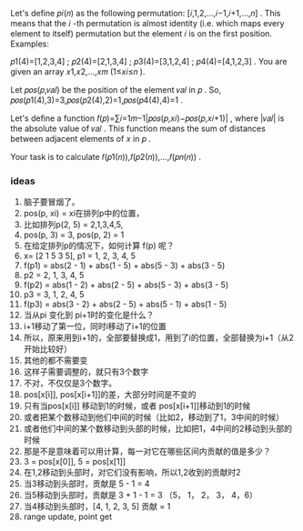 Let's define 𝑝𝑖(𝑛)
 as the following permutation: [𝑖,1,2,…,𝑖−1,𝑖+1,…,𝑛]
. This means that the 𝑖
-th permutation is almost identity (i.e. which maps every element to itself) permutation but the element 𝑖
 is on the first position. Examples:

𝑝1(4)=[1,2,3,4]
;
𝑝2(4)=[2,1,3,4]
;
𝑝3(4)=[3,1,2,4]
;
𝑝4(4)=[4,1,2,3]
.
You are given an array 𝑥1,𝑥2,…,𝑥𝑚
 (1≤𝑥𝑖≤𝑛
).

Let 𝑝𝑜𝑠(𝑝,𝑣𝑎𝑙)
 be the position of the element 𝑣𝑎𝑙
 in 𝑝
. So, 𝑝𝑜𝑠(𝑝1(4),3)=3,𝑝𝑜𝑠(𝑝2(4),2)=1,𝑝𝑜𝑠(𝑝4(4),4)=1
.

Let's define a function 𝑓(𝑝)=∑𝑖=1𝑚−1|𝑝𝑜𝑠(𝑝,𝑥𝑖)−𝑝𝑜𝑠(𝑝,𝑥𝑖+1)|
, where |𝑣𝑎𝑙|
 is the absolute value of 𝑣𝑎𝑙
. This function means the sum of distances between adjacent elements of 𝑥
 in 𝑝
.

Your task is to calculate 𝑓(𝑝1(𝑛)),𝑓(𝑝2(𝑛)),…,𝑓(𝑝𝑛(𝑛))
.


### ideas
1. 脑子要冒烟了。
2. pos(p, xi) = xi在排列p中的位置，
3. 比如排列p(2, 5) = 2,1,3,4,5, 
4. pos(p, 3) = 3, pos(p, 2) = 1
5. 在给定排列p的情况下，如何计算 f(p) 呢？
6. x= [2 1 5 3 5], p1 = 1, 2, 3, 4, 5
7. f(p1) = abs(2 - 1) + abs(1 - 5) + abs(5 - 3) + abs(3 - 5)
8. p2 = 2, 1, 3, 4, 5
9. f(p2) = abs(1 - 2) + abs(2 - 5) + abs(5 - 3) + abs(3 - 5)
10. p3 = 3, 1, 2, 4, 5
11. f(p3) = abs(3 - 2) + abs(2 - 5) + abs(5 - 1) + abs(1 - 5)
12. 当从pi 变化到 pi+1时的变化是什么？
13. i+1移动了第一位，同时i移动了i+1的位置
14. 所以，原来用到i+1的，全部要替换成1，用到了i的位置，全部替换为i+1（从2开始比较好）
15. 其他的都不需要变
16. 这样子需要调整的，就只有3个数字
17. 不对，不仅仅是3个数字。
18. pos[x[i]], pos[x[i+1]]的差，大部分时间是不变的
19. 只有当pos[x[i]] 移动到1的时候，或者 pos[x[i+1]]移动到1的时候
20. 或者把某个数移动到他们中间的时候（比如2，移动到了1，3中间的时候）
21. 或者他们中间的某个数移动到头部的时候，比如把1，4中间的2移动到头部的时候
22. 那是不是意味着可以用计算，每一对它在哪些区间内贡献的值是多少？
23. 3 = pos[x[0]], 5 =  pos[x[1]] 
24. 在1,2移动到头部时，对它们没有影响，所以1,2收到的贡献时2
25. 当3移动到头部时，贡献是 5 - 1 = 4
26. 当5移动到头部时，贡献是 3 + 1 - 1 = 3  （5， 1， 2， 3， 4，6）
27. 当4移动到头部时，[4, 1, 2, 3, 5] 贡献 = 1
28. range update, point get